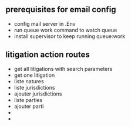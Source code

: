 ## prerequisites for email config

- config mail server in .Env
- run queue work command to watch queue
- install supervisor to keep running queue:work


## litigation action routes

- get all litigations with search parameters
- get one litigation
- liste natures
- liste jurisdictions
- ajouter jurisdictions
- liste parties
- ajouter parti
- 
- 
